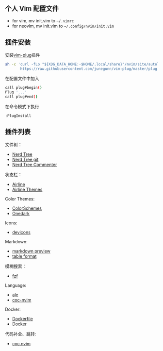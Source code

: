 ## 个人 Vim 配置文件
- for vim, mv init.vim to `~/.vimrc`
- for neovim, mv init.vim to `~/.config/nvim/init.vim`

## 插件安装
安装[vim-plug](https://github.com/junegunn/vim-plug)插件
```bash
sh -c 'curl -fLo "${XDG_DATA_HOME:-$HOME/.local/share}"/nvim/site/autoload/plug.vim --create-dirs \
       https://raw.githubusercontent.com/junegunn/vim-plug/master/plug.vim'
```
在配置文件中加入
```bash
call plug#begin()
Plug '...'
call plug#end()
```
在命令模式下执行
```vim
:PlugInstall
```

## 插件列表
文件树：
- [Nerd Tree](https://vimawesome.com/plugin/nerdtree-red)
- [Nerd Tree git](https://vimawesome.com/plugin/nerdtree-git-plugin)
- [Nerd Tree Commenter](https://vimawesome.com/plugin/the-nerd-commenter)

状态栏：
- [Airline](https://vimawesome.com/plugin/vim-airline-superman)
- [Airline Themes](https://vimawesome.com/plugin/vim-airline-themes)

Color Themes:
- [ColorSchemes](https://vimawesome.com/plugin/vim-colorschemes-sweeter-than-fiction)
- [Onedark](https://vimawesome.com/plugin/onedark-vim)

Icons:
- [devicons](https://vimawesome.com/plugin/vim-devicons)

Markdown:
- [markdown preview](https://vimawesome.com/plugin/markdown-preview-nvim)
- [table format](https://vimawesome.com/plugin/table-mode)

模糊搜索：
- [fzf](https://vimawesome.com/plugin/fzf)

Language:
- [ale](https://vimawesome.com/plugin/ale)
- [coc-nvim](https://vimawesome.com/plugin/coc-nvim)

Docker:
- [Dockerfile](https://vimawesome.com/plugin/dockerfile-vim)
- [Docker](https://vimawesome.com/plugin/docker)

代码补全、跳转:
- [coc.nvim](https://github.com/neoclide/coc.nvim)
